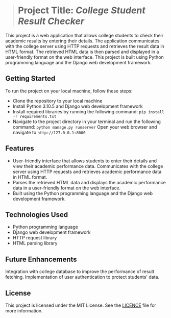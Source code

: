 ># Project Title: ***College Student Result Checker***

This project is a web application that allows college students to check their academic results by entering their details. The application communicates with the college server using HTTP requests and retrieves the result data in HTML format. The retrieved HTML data is then parsed and displayed in a user-friendly format on the web interface. This project is built using Python programming language and the Django web development framework.

## Getting Started
To run the project on your local machine, follow these steps:

- Clone the repository to your local machine
- Install Python 3.10.5 and Django web development framework
- Install required libraries by running the following command: `pip install -r requirements.txt`
- Navigate to the project directory in your terminal and run the following command: `python manage.py runserver`
Open your web browser and navigate to `http://127.0.0.1:8000`

## Features
- User-friendly interface that allows students to enter their details and view their academic performance data.
Communicates with the college server using HTTP requests and retrieves academic performance data in HTML format.
- Parses the retrieved HTML data and displays the academic performance data in a user-friendly format on the web interface.
- Built using the Python programming language and the Django web development framework.

## Technologies Used
- Python programming language
- Django web development framework
- HTTP request library
- HTML parsing library

## Future Enhancements
Integration with college database to improve the performance of result fetching.
Implementation of user authentication to protect students' data.

## License
This project is licensed under the MIT License. See the <a href="https://github.com/devnamdev2003/Rgpv_result_checker_application/blob/main/LICENSE">LICENCE</a> file for more information.